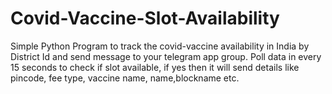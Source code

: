 # Covid-Vaccine-Slot-Availability
Simple Python Program to track the covid-vaccine availability in India by District Id and send message to your telegram app group.
Poll data in every 15 seconds to check if slot available, if yes then it will send details like pincode, fee type, vaccine name, name,blockname etc. 
